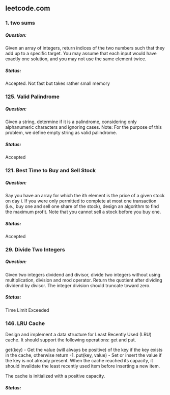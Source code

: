 ## leetcode.com

### 1. two sums
##### Question:
Given an array of integers, return indices of the two numbers such that they add up to a specific target.
You may assume that each input would have exactly one solution, and you may not use the same element twice.

##### Status:
Accepted. Not fast but takes rather small memory

### 125. Valid Palindrome
##### Question:
Given a string, determine if it is a palindrome, considering only alphanumeric characters and ignoring cases.
Note: For the purpose of this problem, we define empty string as valid palindrome.
##### Status:
Accepted



### 121. Best Time to Buy and Sell Stock
##### Question:
Say you have an array for which the ith element is the price of a given stock on day i.
If you were only permitted to complete at most one transaction (i.e., buy one and sell one share of the stock), design an algorithm to find the maximum profit.
Note that you cannot sell a stock before you buy one.

##### Status:
Accepted


### 29. Divide Two Integers
##### Question:
Given two integers dividend and divisor, divide two integers without using multiplication, division and mod operator.
Return the quotient after dividing dividend by divisor.
The integer division should truncate toward zero.

##### Status:
Time Limit Exceeded


### 146. LRU Cache
Design and implement a data structure for Least Recently Used (LRU) cache. It should support the following operations: get and put.

get(key) - Get the value (will always be positive) of the key if the key exists in the cache, otherwise return -1.
put(key, value) - Set or insert the value if the key is not already present. When the cache reached its capacity, it should invalidate the least recently used item before inserting a new item.

The cache is initialized with a positive capacity.

##### Status:

